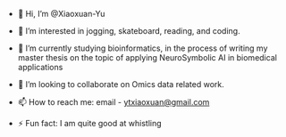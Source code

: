 - 👋 Hi, I’m @Xiaoxuan-Yu
- 👀 I’m interested in jogging, skateboard, reading, and coding.
- 🌱 I’m currently studying bioinformatics, in the process of writing my master thesis on the topic of applying NeuroSymbolic AI in biomedical applications
- 💞️ I’m looking to collaborate on Omics data related work.
- 📫 How to reach me: email - ytxiaoxuan@gmail.com
  
- ⚡ Fun fact: I am quite good at whistling

<!---
Xiaoxuan-Yu-ty/Xiaoxuan-Yu-ty is a ✨ special ✨ repository because its `README.md` (this file) appears on your GitHub profile.
You can click the Preview link to take a look at your changes.
--->

